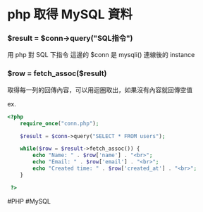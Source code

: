 # php 取得 MySQL 資料
### \$result = $conn->query("SQL指令")
用 php 對 SQL 下指令
這邊的 $conn 是 mysqli() 連線後的 instance

### \$row = fetch_assoc($result) 
取得每一列的回傳內容，可以用迴圈取出，如果沒有內容就回傳空值

ex.
```php
<?php 
	require_once("conn.php");

	$result = $conn->query("SELECT * FROM users");

	while($row = $result->fetch_assoc()) {
		echo "Name: " . $row['name'] . "<br>";
		echo "Email: " . $row['email'] . "<br>";
		echo "Created time: " . $row['created_at'] . "<br>";
	}

 ?>
```
#PHP 
#MySQL 